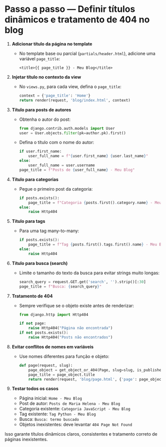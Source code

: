 # Passo a passo — Definir títulos dinâmicos e tratamento de 404 no blog

1. **Adicionar título da página no template**

   * No template base ou parcial (`partials/header.html`), adicione uma variável `page_title`:

     ```django
     <title>{{ page_title }} - Meu Blog</title>
     ```

2. **Injetar título no contexto da view**

   * No `views.py`, para cada view, defina o `page_title`:

     ```python
     context = {'page_title': 'Home'}
     return render(request, 'blog/index.html', context)
     ```

3. **Título para posts de autores**

   * Obtenha o autor do post:

     ```python
     from django.contrib.auth.models import User
     user = User.objects.filter(pk=author.pk).first()
     ```
   * Defina o título com o nome do autor:

     ```python
     if user.first_name:
         user_full_name = f"{user.first_name} {user.last_name}"
     else:
         user_full_name = user.username
     page_title = f"Posts de {user_full_name} - Meu Blog"
     ```

4. **Título para categorias**

   * Pegue o primeiro post da categoria:

     ```python
     if posts.exists():
         page_title = f"Categoria {posts.first().category.name} - Meu Blog"
     else:
         raise Http404
     ```

5. **Título para tags**

   * Para uma tag many-to-many:

     ```python
     if posts.exists():
         page_title = f"Tag {posts.first().tags.first().name} - Meu Blog"
     else:
         raise Http404
     ```

6. **Título para busca (search)**

   * Limite o tamanho do texto da busca para evitar strings muito longas:

     ```python
     search_query = request.GET.get('search', '').strip()[:30]
     page_title = f"Busca: {search_query}"
     ```

7. **Tratamento de 404**

   * Sempre verifique se o objeto existe antes de renderizar:

     ```python
     from django.http import Http404

     if not page:
         raise Http404("Página não encontrada")
     if not posts.exists():
         raise Http404("Posts não encontrados")
     ```

8. **Evitar conflitos de nomes em variáveis**

   * Use nomes diferentes para função e objeto:

     ```python
     def page(request, slug):
         page_object = get_object_or_404(Page, slug=slug, is_published=True)
         page_title = page_object.title
         return render(request, 'blog/page.html', {'page': page_object, 'page_title': page_title})
     ```

9. **Testar todos os casos**

   * Página inicial: `Home - Meu Blog`
   * Post de autor: `Posts de Maria Helena - Meu Blog`
   * Categoria existente: `Categoria JavaScript - Meu Blog`
   * Tag existente: `Tag Python - Meu Blog`
   * Busca: `Busca: termo buscado`
   * Objetos inexistentes: deve levantar `404 Page Not Found`

Isso garante títulos dinâmicos claros, consistentes e tratamento correto de páginas inexistentes.
